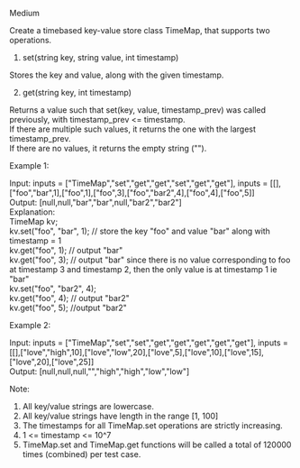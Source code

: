 Medium

Create a timebased key-value store class TimeMap, that supports two operations.

1. set(string key, string value, int timestamp)

Stores the key and value, along with the given timestamp.

2. get(string key, int timestamp)

Returns a value such that set(key, value, timestamp_prev) was called previously, with timestamp_prev <= timestamp.  
If there are multiple such values, it returns the one with the largest timestamp_prev.  
If there are no values, it returns the empty string ("").  

Example 1:

Input: inputs = ["TimeMap","set","get","get","set","get","get"], inputs = [[],["foo","bar",1],["foo",1],["foo",3],["foo","bar2",4],["foo",4],["foo",5]]  
Output: [null,null,"bar","bar",null,"bar2","bar2"]  
Explanation:   
TimeMap kv;   
kv.set("foo", "bar", 1); // store the key "foo" and value "bar" along with timestamp = 1   
kv.get("foo", 1);  // output "bar"   
kv.get("foo", 3); // output "bar" since there is no value corresponding to foo at timestamp 3 and timestamp 2, then the only value is at timestamp 1 ie "bar"   
kv.set("foo", "bar2", 4);   
kv.get("foo", 4); // output "bar2"   
kv.get("foo", 5); //output "bar2"   

Example 2:

Input: inputs = ["TimeMap","set","set","get","get","get","get","get"], inputs = [[],["love","high",10],["love","low",20],["love",5],["love",10],["love",15],["love",20],["love",25]]  
Output: [null,null,null,"","high","high","low","low"]
 

Note:

1. All key/value strings are lowercase.
2. All key/value strings have length in the range [1, 100]
3. The timestamps for all TimeMap.set operations are strictly increasing.
4. 1 <= timestamp <= 10^7
5. TimeMap.set and TimeMap.get functions will be called a total of 120000 times (combined) per test case.
